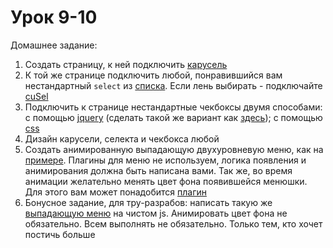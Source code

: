 # Урок 9-10

Домашнее задание:

1. Создать страницу, к ней подключить [карусель](http://sorgalla.com/jcarousel/)
2. К той же странице подключить любой, понравившийся вам нестандартный `select` из [списка](http://habrahabr.ru/company/aiken/blog/114927/). Если лень выбирать - подключайте [cuSel](http://www.xiper.net/collect/html-and-css-tricks/verstka-form/nice-select-jquery.html)
4. Подключить к странице нестандартные чекбоксы двумя способами: с помощью [jquery](http://xiper.net/collect/html-and-css-tricks/verstka-form/nice-checkbox) (сделать такой же вариант как [здесь](http://xiper.net/examples/html-and-css-tricks/forms/nice-checkbox-3.html)); с помощью [css](http://xiper.net/collect/html-and-css-tricks/verstka-form/kastomnie-checkbox-i-radio-na-css)
3. Дизайн карусели, селекта и чекбокса любой
4. Создать анимированную выпадающую двухуровневую меню, как на [примере](http://callmenick.com/_development/slide-down-menu/). Плагины для меню не используем, логика появления и анимирования должна быть написана вами. Так же, во время анимации желательно менять цвет фона появившейся менюшки. Для этого вам может понадобится [плагин](http://xiper.net/collect/js-plugins/effects/jquery-color)
5. Бонусное задание, для тру-разрабов: написать такую же [выпадающую меню](http://callmenick.com/_development/slide-down-menu/) на чистом js. Анимировать цвет фона не обязательно. Всем выполнять не обязательно. Только тем, кто хочет постичь больше

